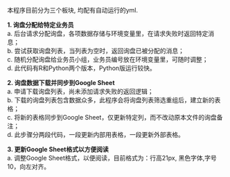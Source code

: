 本程序目前分为三个板块, 均配有自动运行的yml.

**1. 询盘分配给特定业务员**  
a. 后台请求分配询盘，各项数据存储与环境变量里，在请求失败时返回特定消息；  
b. 尝试获取询盘列表，当列表为空时，返回询盘已被分配的消息；  
c. 随机分配询盘给业务员小组，业务员编号放在环境变量里，可随时调整；  
d. 此代码有R和Python两个版本，Python版运行较快。

**2. 询盘数据下载并同步到Google Sheet**  
a. 申请下载询盘列表，尚未添加请求失败的返回逻辑；  
b. 下载的询盘列表包含数据众多，此程序会将询盘列表筛选重组后，建立新的表格；  
c. 将新的表格同步到Google Sheet，仅更新特定列，而不改动原本文件的询盘备注；  
d. 此步骤分两段代码，一段更新内部用表格，一段更新外部表格。

**3. 更新Google Sheet格式以方便阅读**  
a. 调整Google Sheet格式，以便阅读，目前格式为：行高21px, 黑色字体,字号10，向左对齐。
